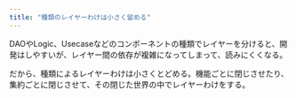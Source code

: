 ```yaml
---
title: "種類のレイヤーわけは小さく留める"
---
```


DAOやLogic、Usecaseなどのコンポーネントの種類でレイヤーを分けると、開発はしやすいが、レイヤー間の依存が複雑になってしまって、読みにくくなる。

だから、種類によるレイヤーわけは小さくとどめる。機能ごとに閉じさせたり、集約ごとに閉じさせて、その閉じた世界の中でレイヤーわけをする。


